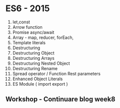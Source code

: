 # ES6 - 2015

1. let,const
2. Arrow function
3. Promise async/await
4. Array - map, reducer, forEach,
6. Template literals
7. Destructuring 
  1. Destructuring Object 
  2. Destructuring Arrays 
  3. Destructuring Nested Object
  4. Destructuring Rename
8. Spread operator / Function Rest parameters
9. Enhanced Object Literals
10. ES Module ( import export )

## Workshop - Continuare blog week8

